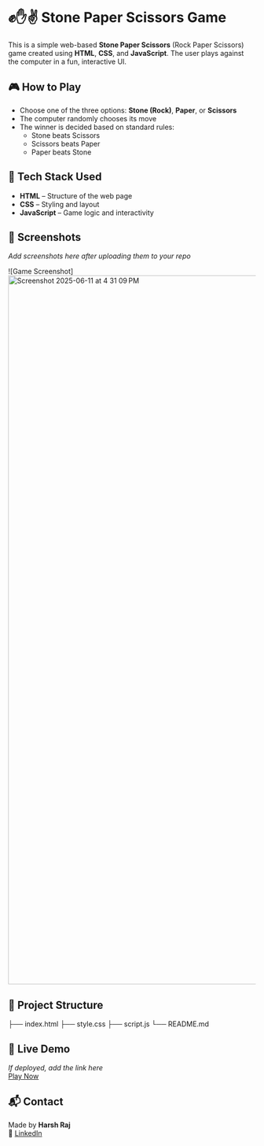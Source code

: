 # ✊✋✌️ Stone Paper Scissors Game

This is a simple web-based **Stone Paper Scissors** (Rock Paper Scissors) game created using **HTML**, **CSS**, and **JavaScript**. The user plays against the computer in a fun, interactive UI.

## 🎮 How to Play

- Choose one of the three options: **Stone (Rock)**, **Paper**, or **Scissors**
- The computer randomly chooses its move
- The winner is decided based on standard rules:
  - Stone beats Scissors
  - Scissors beats Paper
  - Paper beats Stone

## 🔧 Tech Stack Used

- **HTML** – Structure of the web page
- **CSS** – Styling and layout
- **JavaScript** – Game logic and interactivity

## 📸 Screenshots

_Add screenshots here after uploading them to your repo_

![Game Screenshot]
<img width="1440" alt="Screenshot 2025-06-11 at 4 31 09 PM" src="https://github.com/user-attachments/assets/e811ee7e-9812-4463-92e0-3ea1923e6dc8" />


## 📁 Project Structure

├── index.html
├── style.css
├── script.js
└── README.md

## 🚀 Live Demo

_If deployed, add the link here_  
[Play Now](https://stone-paper-scissor-bay-eta.vercel.app/)

## 📬 Contact

Made by **Harsh Raj**  
🔗 [LinkedIn](https://www.linkedin.com/in/harshraj112/)

